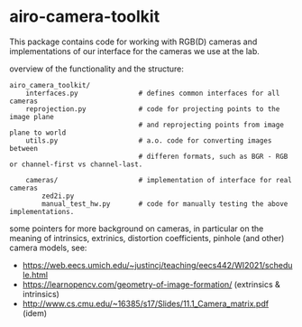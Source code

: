 # airo-camera-toolkit

This package contains code for working with RGB(D) cameras and implementations of our interface for the cameras we use at the lab.

overview of the functionality and the structure:
```
airo_camera_toolkit/
    interfaces.py               # defines common interfaces for all cameras
    reprojection.py             # code for projecting points to the image plane
                                # and reprojecting points from image plane to world
    utils.py                    # a.o. code for converting images between
                                # differen formats, such as BGR - RGB or channel-first vs channel-last.

    cameras/                    # implementation of interface for real cameras
        zed2i.py
        manual_test_hw.py       # code for manually testing the above implementations.
```

some pointers for more background on cameras, in particular on the meaning of intrinsics, extrinics, distortion coefficients, pinhole (and other) camera models, see:
 - https://web.eecs.umich.edu/~justincj/teaching/eecs442/WI2021/schedule.html
 - https://learnopencv.com/geometry-of-image-formation/ (extrinsics & intrinsics)
 - http://www.cs.cmu.edu/~16385/s17/Slides/11.1_Camera_matrix.pdf (idem)

